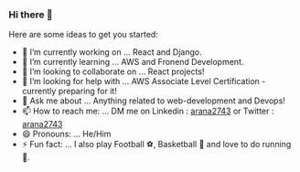 ### Hi there 👋

Here are some ideas to get you started:

- 🔭 I’m currently working on ... React and Django.
- 🌱 I’m currently learning ... AWS and Fronend Development.
- 👯 I’m looking to collaborate on ... React projects!
- 🤔 I’m looking for help with ... AWS Associate Level Certification - currently preparing for it!
- 💬 Ask me about ... Anything related to web-development and Devops!
- 📫 How to reach me: ... DM me on Linkedin : [arana2743](https://www.linkedin.com/in/arana2743) or Twitter : [arana2743](https://twitter.com/arana2743)
- 😄 Pronouns: ... He/Him
- ⚡ Fun fact: ... I also play Football ⚽, Basketball 🏀 and love to do running 🏃.
